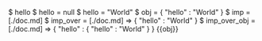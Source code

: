 $ hello
$ hello = null
$ hello = "World"
$ obj = {
    "hello" : "World"
}
$ imp = [./doc.md]
$ imp_over = [./doc.md] => {
    "hello" : "World"
}
$ imp_over_obj = [./doc.md] => {
    "hello" : {
        "hello" : "World"
    }
}
{{obj}}